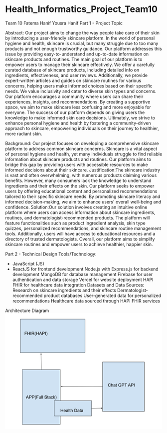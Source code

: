 # Health_Informatics_Project_Team10
Team 10
Fatema Hanif
Yousra Hanif
Part 1 - Project Topic

Abstract:
Our project aims to change the way people take care of their skin by introducing a user-friendly skincare platform. In the world of personal hygiene and health, skincare is crucial, but many struggle due to too many products and not enough trustworthy guidance. Our platform addresses this issue by providing easy-to-understand and up-to-date information on skincare products and routines.
The main goal of our platform is to empower users to manage their skincare effectively. We offer a carefully curated database of skincare products, including detailed info on ingredients, effectiveness, and user reviews. Additionally, we provide expert-written articles and guides on skincare routines for various concerns, helping users make informed choices based on their specific needs.
We value inclusivity and cater to diverse skin types and concerns. Our platform encourages a community where users can share their experiences, insights, and recommendations. By creating a supportive space, we aim to make skincare less confusing and more enjoyable for everyone.
The success of our platform depends on giving users the knowledge to make informed skin care decisions. Ultimately, we strive to enhance personal hygiene and health by fostering a community-driven approach to skincare, empowering individuals on their journey to healthier, more radiant skin.

Background:
Our project focuses on developing a comprehensive skincare platform to address common skincare concerns. Skincare is a vital aspect of personal hygiene and health, yet many individuals struggle to find reliable information about skincare products and routines. Our platform aims to bridge this gap by providing users with accessible resources to make informed decisions about their skincare.
Justification:The skincare industry is vast and often overwhelming, with numerous products claiming various benefits. However, many consumers lack the knowledge to understand ingredients and their effects on the skin. Our platform seeks to empower users by offering educational content and personalized recommendations tailored to their specific skincare needs. By promoting skincare literacy and informed decision-making, we aim to enhance users' overall well-being and confidence.
Solution:Our solution involves creating an intuitive online platform where users can access information about skincare ingredients, routines, and dermatologist-recommended products. The platform will feature functionalities such as product ingredient analysis, skin type quizzes, personalized recommendations, and skincare routine management tools. Additionally, users will have access to educational resources and a directory of trusted dermatologists. Overall, our platform aims to simplify skincare routines and empower users to achieve healthier, happier skin.

Part 2 - Technical Design
Tools/Technology:
* JavaScript (JS)
* ReactJS for frontend development
Node.js with Express.js for backend development
MongoDB for database management
Firebase for user authentication and data storage
Vercel for website deployment
HAPI FHIR for healthcare data integration
Datasets and Data Sources:
Research on skincare ingredients and their effects
Dermatologist-recommended product databases
User-generated data for personalized recommendations
Healthcare data sourced through HAPI FHIR services

Architecture Diagram
![Diagram](resources/diagram.png)

